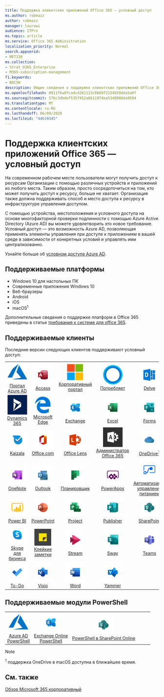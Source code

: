 ```yaml
---
title: Поддержка клиентских приложений Office 365 — условный доступ
ms.author: robmazz
author: robmazz
manager: laurawi
audience: ITPro
ms.topic: article
ms.service: Office 365 Administration
localization_priority: Normal
search.appverid:
- MET150
ms.collection:
- Strat_O365_Enterprise
- M365-subscription-management
f1.keywords:
- NOCSH
description: Общие сведения о поддержке клиентских приложений Office 365 для условного доступа
ms.openlocfilehash: 8911f6a0fcadcd261113c8b89f2154b59dda5a0f
ms.sourcegitcommit: 576c3dbdef535f952a861197dea5348908da9504
ms.translationtype: MT
ms.contentlocale: ru-RU
ms.lasthandoff: 06/09/2020
ms.locfileid: "44619345"
---
```

# <a name="office-365-client-app-support--conditional-access"></a>Поддержка клиентских приложений Office 365 — условный доступ

На современном рабочем месте пользователи могут получить доступ к ресурсам Организации с помощью различных устройств и приложений из любого места. Таким образом, просто сосредоточиться на том, кто может получить доступ к ресурсу, больше не хватает. Организация также должна поддерживать способ и место доступа к ресурсу в инфраструктуре управления доступом.

С помощью устройства, местоположения и условного доступа на основе многофакторной проверки подлинности с помощью Azure Active Directory (Azure AD) вы можете удовлетворить это новое требование. Условный доступ — это возможность Azure AD, позволяющая применять элементы управления при доступе к приложениям в вашей среде в зависимости от конкретных условий и управлять ими централизованно.

Узнайте больше об [условном доступе Azure AD](https://docs.microsoft.com/azure/active-directory/conditional-access/).

## <a name="supported-platforms"></a>Поддерживаемые платформы

 - Windows 10 для настольных ПК
 - Современные приложения Windows 10
 - Веб-браузеры
 - Android
 - iOS
 - macOS<sup>1</sup>

Дополнительные сведения о поддержке платформ в Office 365 приведены в статье [требования к системе для office 365](https://products.office.com/office-system-requirements).

## <a name="supported-clients"></a>Поддерживаемые клиенты

Последние версии следующих клиентов поддерживают условный доступ:

| | | | | | |
|:---:|:---:|:---:|:---:|:---:|:---:|
| ![Значок Azure](media/o365-azure-64x64.png) <br> [Портал Azure AD <br>](https://azure.microsoft.com/features/azure-portal/) | ![Значок Access](media/o365-access-64x64.png) <br> [Access](https://products.office.com/access) | ![Значок портала компании](media/o365-microsoft-64x64.png) <br> [Корпоративный <br> портал](https://docs.microsoft.com/intune-user-help/sign-in-to-the-company-portal)  | ![Значок кортаны](media/o365-cortana-64x64.png) <br> [Потребляет](https://www.microsoft.com/cortana) | ![Значок delve](media/o365-delve-64x64.png) <br> [Delve](https://products.office.com/business/intelligent-search) 
| ![Значок Dynamics 365](media/o365-dynamics365-64x64.png) <br> [Dynamics 365](https://dynamics.microsoft.com) | ![Значок пограничного сервера](media/o365-edge-64x64.png) <br> [Microsoft Edge](https://www.microsoft.com/windows/microsoft-edge) | ![Значок Exchange](media/o365-exchange-64x64.png) <br> [Exchange](https://products.office.com/exchange/exchange-online) | ![Значок Excel](media/o365-excel-64x64.png) <br> [Excel](https://products.office.com/excel) | ![Значок Forms](media/o365-forms-64x64.png) <br> [Forms](https://flow.microsoft.com/connectors/shared_microsoftforms/microsoft-forms/) 
| ![Значок Kaizala](media/o365-kaizala-64x64.png) <br> [Kaizala](https://products.office.com/en/business/microsoft-kaizala) | ![Значок Office.com](media/o365-office-64x64.png) <br> [Office.com](https://www.office.com/) | ![Значок лупы](media/o365-lens-64x64.png) <br> [Office Lens](https://www.microsoft.com/p/office-lens/9wzdncrfj3t8?activetab=pivot%3Aoverviewtab) | ![Значок администратора Office 365](media/o365-o365admin-64x64.png) <br> [Администратор Office 365 <br>](https://products.office.com/business/manage-office-365-admin-app) | ![Значок OneDrive для бизнеса](media/o365-OneDrive-64x64.png) <br> [OneDrive<sup>1</sup>](https://products.office.com/onedrive-for-business/online-cloud-storage) 
| ![Значок OneNote](media/o365-OneNote-64x64.png) <br> [OneNote](https://products.office.com/onenote) | ![Значок Outlook](media/o365-outlook-64x64.png) <br> [Outlook](https://products.office.com/outlook) | ![Значок Планировщика](media/o365-planner-64x64.png) <br> [Планировщик](https://products.office.com/business/task-management-software) | ![Значок PowerApps](media/o365-powerapps-64x64.png) <br> [PowerApps](https://powerapps.microsoft.com) | ![Значок автоматизированного управления питанием](media/o365-flow-64x64.png) <br> [Автоматизация управления питанием <br>](https://flow.microsoft.com)
| ![Значок PowerBI](media/o365-powerbi-64x64.png) <br> [Power BI](https://powerbi.microsoft.com) | ![Значок PowerPoint](media/o365-powerpoint-64x64.png) <br> [PowerPoint](https://products.office.com/powerpoint) | ![Значок Project](media/o365-project-64x64.png) <br> [Project](https://products.office.com/project) | ![Значок Publisher](media/o365-publisher-64x64.png) <br> [Publisher](https://products.office.com/publisher) | ![Значок SharePoint](media/o365-sharepoint-64x64.png) <br> [SharePoint](https://products.office.com/sharepoint) 
| ![Значок Skype для бизнеса](media/o365-skypeforbusiness-64x64.png) <br> [Skype для <br> бизнеса](https://www.skype.com/business/) | ![Значок клейких заметок](media/o365-stickynotes-64x64.png) <br> [Клейкие заметки](https://www.microsoft.com/p/microsoft-sticky-notes/9nblggh4qghw) | ![Значок Stream](media/o365-stream-64x64.png) <br> [Stream](https://stream.microsoft.com) | ![Значок Sway](media/o365-sway-64x64.png) <br> [Sway](https://sway.com) | ![Значок Teams](media/o365-teams-64x64.png) <br> [Teams](https://products.office.com/microsoft-teams/group-chat-software) 
| ![Значок "to do"](media/o365-todo-64x64.png) <br> [To-Do](https://todo.microsoft.com) | ![Значок Visio](media/o365-visio-64x64.png) <br> [Visio](https://products.office.com/visio/flowchart-software) | ![Значок Word](media/o365-word-64x64.png) <br> [Word](https://products.office.com/word) | ![Значок Yammer](media/o365-yammer-64x64.png) <br> [Yammer](https://products.office.com/yammer/yammer-overview)

## <a name="supported-powershell-modules"></a>Поддерживаемые модули PowerShell

| | | | | | |
|:---:|:---:|:---:|:---:|:---:|:---:|
| ![Значок Azure](media/o365-azure-64x64.png) <br> [Azure AD <br> PowerShell](https://docs.microsoft.com/powershell/azure/active-directory/overview?view=azureadps-2.0) | ![Значок Exchange](media/o365-exchange-64x64.png) <br> [Exchange Online <br> PowerShell](https://docs.microsoft.com/powershell/exchange/exchange-online/exchange-online-powershell?view=exchange-ps) | ![Значок SharePoint](media/o365-sharepoint-64x64.png) <br> [PowerShell в SharePoint Online <br>](https://docs.microsoft.com/powershell/sharepoint/sharepoint-online/connect-sharepoint-online)

> [!NOTE]
> <sup>1</sup> поддержка OneDrive в macOS доступна в ближайшее время.

## <a name="see-also"></a>См. также

[Обзор Microsoft 365 корпоративный](https://docs.microsoft.com/microsoft-365/enterprise/microsoft-365-overview)
